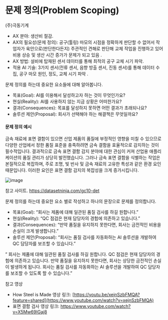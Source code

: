 # 문제 정의(Problem Scoping)


(주)극동기계

- AX 분야: 생산비 절감.
- AX의 필요성(문제 정의): 공구(툴링) 마모의 시점을 정확하게 판단할 수 없어서 작업자가 육안으로(판단한다든지) 주관적인 견해로 판단해 교체 작업을 진행하고 있어 비용 상승 및 생산 시간 증가가 문제가 되고 있음 .
- AX 방법: 설비에 탑재된 센서 데이터를 통해 최적의 공구 교체 시기 파악.
- 적용 AI 기술: 3가지 센서(전류 센서, 음향 방출 센서, 진동 센서)를 통해 데이터 수집, 공구 마모 원인, 정도, 교체 시기 파악 .

문제 정의를 하는데 중요한 요소들에 대해 알아봅니다.

- 목표(Goal): AI를 이용해서 달성하고자 하는 것이 무엇인가요?
- 현실(Reality): AI를 사용하지 않는 지금 상황은 어떠한가요?
- 결과(Consequences): 목표를 달성하지 못하면 어떤 결과가 초래되나요?
- 솔루션 제안(Proposal): 회사가 선택해야 하는 해결책은 무엇일까요?

#### 문제 정의 예시


금속 재료에 표면 결함이 있으면 산업 제품의 품질에 부정적인 영향을 미칠 수 있으므로 다양한 산업에서 정한 품질 표준을 충족하려면 금속 결함을 효율적으로 감지하는 것이 필수적입니다. 결과적으로 금속 표면 결함 감지 분야에 대한 관심이 커져 산업용 애플리케이션의 품질 관리가 상당히 발전했습니다. 그러나 금속 표면 결함을 식별하는 작업은 본질적으로 복잡하며, 주로 조명, 빛 반사 및 금속 재료의 고유한 특성과 같은 환경 요인 때문입니다. 이러한 요인은 표면 결함 감지의 복잡성을 크게 증가시킵니다.

![image](https://github.com/user-attachments/assets/73ebf8f5-ca26-4552-bd01-8fbf8c70fe62)

참고 사이트. https://datasetninja.com/gc10-det 

문제 정의를 하는데 중요한 요소 별로 작성하고 하나의 문장으로 문제를 정의합니다.

- 목표(Goal): “회사는 제품에 대해 일관된 품질 검사를 하길 원합니다.”
- 현실(Reality): “QC 점검은 현재 담당자의 경험에 의존하고 있습니다.”
- 결과(Consequences): “만약 품질을 유지하지 못한다면, 회사는 금전적인 비용을 손실이 크게 발생합니다.”
- 솔루션 제안(Proposal): “회사는 품질 검사를 자동화하는 AI 솔루션을 개발하여 QC 담당자를 보조할 수 있습니다.”
  
” 회사는 제품에 대해 일관된 품질 검사를 하길 원합니다. QC 점검은 현재 담당자의 경험에 의존하고 있습니다. 만약 품질을 유지하지 못한다면, 회사는 상당한 금전적인 손실이 발생하게 됩니다. 회사는 품질 검사를 자동화하는 AI 솔루션을 개발하여 QC 담당자를 보조할 수 있도록 할 수 있습니다.”


참고 영상
- How Steel is Made 영상 링크: [https://youtu.be/xejnSzbFMQA?feature=shared](https://www.youtube.com/watch?v=xejnSzbFMQA)
- 표면 결함 검사 영상 링크: https://www.youtube.com/watch?v=X5Mw69IGaj8 
